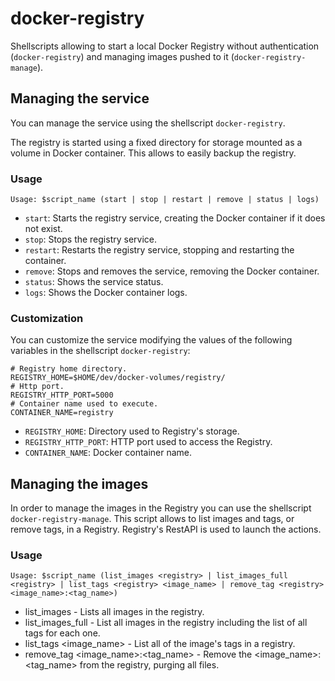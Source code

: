 # docker-registry

Shellscripts allowing to start a local Docker Registry without authentication (`docker-registry`) and managing images pushed to it (`docker-registry-manage`).

## Managing the service

You can manage the service using the shellscript `docker-registry`.

The registry is started using a fixed directory for storage mounted as a volume in Docker container. This allows to easily backup the registry.

### Usage

```
Usage: $script_name (start | stop | restart | remove | status | logs)
```

- `start`: Starts the registry service, creating the Docker container if it does not exist.
- `stop`: Stops the registry service.
- `restart`: Restarts the registry service, stopping and restarting the container.
- `remove`: Stops and removes the service, removing the Docker container.
- `status`: Shows the service status.
- `logs`: Shows the Docker container logs.

### Customization

You can customize the service modifying the values of the following variables in the shellscript `docker-registry`:

```
# Registry home directory.
REGISTRY_HOME=$HOME/dev/docker-volumes/registry/
# Http port.
REGISTRY_HTTP_PORT=5000
# Container name used to execute.
CONTAINER_NAME=registry
```

- `REGISTRY_HOME`: Directory used to Registry's storage.
- `REGISTRY_HTTP_PORT`: HTTP port used to access the Registry.
- `CONTAINER_NAME`: Docker container name.

## Managing the images

In order to manage the images in the Registry you can use the shellscript `docker-registry-manage`. This script allows to list images and tags, or remove tags, in a Registry. Registry's RestAPI is used to launch the actions.

### Usage

```
Usage: $script_name (list_images <registry> | list_images_full <registry> | list_tags <registry> <image_name> | remove_tag <registry> <image_name>:<tag_name>)
```
- list_images <registry> - Lists all images in the registry.
- list_images_full <registry> - List all images in the registry including the list of all tags for each one.
- list_tags <registry> <image_name> - List all of the image's tags in a registry.
- remove_tag <registry> <image_name>:<tag_name> - Remove the <image_name>:<tag_name> from the registry, purging all files.